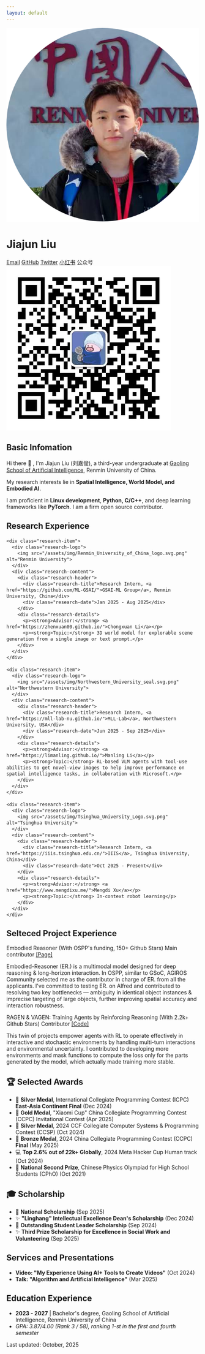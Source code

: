 ```yaml
---
layout: default
---
```


<div class="home">

  <!-- Profile Section -->
  <div class="profile">
    <div class="profile-image">
      <img src="/assets/img/1c.png" alt="Jiajun Liu">
    </div>
    <div class="profile-info">
      <h1>Jiajun Liu</h1>
      <div class="social-links">
        <a href="mailto:{{ site.email }}">Email</a>
        <a href="https://github.com/{{ site.github_username }}" target="_blank" rel="noopener noreferrer">GitHub</a>
        <a href="https://x.com/{{ site.twitter_username }}" target="_blank" rel="noopener noreferrer">Twitter</a>
        <a href="https://www.xiaohongshu.com/user/profile/64b4c359000000001f007d4f" target="_blank" rel="noopener noreferrer">小红书</a>
        <span class="wechat-link">
          公众号
          <div class="wechat-tooltip">
            <img src="/assets/img/mp_wechat.jpg" alt="WeChat QR Code">
          </div>
        </span>
      </div>
    </div>
  </div>


  <!-- About Section -->
  <div class="about">
    <h2>Basic Infomation</h2>
    <p>
      Hi there 👋 , I'm Jiajun Liu (刘嘉俊), a third-year undergraduate at <a href="http://ai.ruc.edu.cn/">Gaoling School of Artificial Intelligence</a>, Renmin University of China.
    </p>
    <p>
        My research interests lie in <strong>Spatial Intelligence, World Model, and Embodied AI</strong>.
    </p>
    <p>
      I am proficient in <strong>Linux development</strong>, <strong>Python, C/C++</strong>, and deep learning frameworks like <strong>PyTorch</strong>. I am a firm open source contributor.
    </p>
  </div>





  <!-- Research Experience Section -->
  <div class="research">
    <h2>Research Experience</h2>

    <div class="research-item">
      <div class="research-logo">
        <img src="/assets/img/Renmin_University_of_China_logo.svg.png" alt="Renmin University">
      </div>
      <div class="research-content">
        <div class="research-header">
          <div class="research-title">Research Intern, <a href="https://github.com/ML-GSAI/">GSAI-ML Group</a>, Renmin University, China</div>
          <div class="research-date">Jan 2025 - Aug 2025</div>
        </div>
        <div class="research-details">
          <p><strong>Advisor:</strong> <a href="https://zhenxuan00.github.io/">Chongxuan Li</a></p>
          <p><strong>Topic:</strong> 3D world model for explorable scene generation from a single image or text prompt.</p>
        </div>
      </div>
    </div>
    
    <div class="research-item">
      <div class="research-logo">
        <img src="/assets/img/Northwestern_University_seal.svg.png" alt="Northwestern University">
      </div>
      <div class="research-content">
        <div class="research-header">
          <div class="research-title">Research Intern, <a href="https://mll-lab-nu.github.io/">MLL-Lab</a>, Northwestern University, USA</div>
          <div class="research-date">Jun 2025 - Sep 2025</div>
        </div>
        <div class="research-details">
          <p><strong>Advisor:</strong> <a href="https://limanling.github.io/">Manling Li</a></p>
          <p><strong>Topic:</strong> RL-based VLM agents with tool-use abilities to get novel-view images to help improve performance on spatial intelligence tasks, in collaboration with Microsoft.</p>
        </div>
      </div>
    </div>
    
    <div class="research-item">
      <div class="research-logo">
        <img src="/assets/img/Tsinghua_University_Logo.svg.png" alt="Tsinghua University">
      </div>
      <div class="research-content">
        <div class="research-header">
          <div class="research-title">Research Intern, <a href="https://iiis.tsinghua.edu.cn/">IIIS</a>, Tsinghua University, China</div>
          <div class="research-date">Oct 2025 - Present</div>
        </div>
        <div class="research-details">
          <p><strong>Advisor:</strong> <a href="https://www.mengdixu.me/">Mengdi Xu</a></p>
          <p><strong>Topic:</strong> In-context robot learning</p>
        </div>
      </div>
    </div>
  </div>




  <!-- Project Experience Section -->
<h2>Selteced Project Experience</h2>
  <div class="projects">
    <div class="project-item">
      <p class="project-title">
        Embodied Reasoner (With OSPP's funding, 150+ Github Stars) <span>Main contributor</span>
        <a href="https://summer-ospp.ac.cn/org/prodetail/251760142?lang=zh&list=pro" class="project-links">[Page]</a>
      </p>
      <p class="project-description">
        Embodied-Reasoner (ER.) is a multimodal model designed for deep reasoning & long-horizon interaction. In OSPP, similar to GSoC, AGIROS Community selected me as the contributor in charge of ER. from all the applicants. I've committed to testing ER. on Alfred and contributed to resolving two key bottlenecks — ambiguity in identical object instances & imprecise targeting of large objects, further improving spatial accuracy and interaction robustness.
      </p>
    </div>
    <div class="project-item">
      <p class="project-title">
        RAGEN & VAGEN: Training Agents by Reinforcing Reasoning (With 2.2k+ Github Stars) <span>Contributor</span>
        <a href="https://github.com/RAGEN-AI/RAGEN" class="project-links">[Code]</a>
      </p>
      <p class="project-description">
       This twin of projects empower agents with RL to operate effectively in interactive and stochastic environments by handling multi-turn interactions and environmental uncertainty. I contributed to developing more environments and mask functions to compute the loss only for the parts generated by the model, which actually made training more stable.
      </p>
    </div>
  </div>




  <!-- Awards Section -->
  <div class="awards">
    <h2>🏆 Selected Awards</h2>
    <ul>
      <li>🥈 <strong>Silver Medal</strong>, International Collegiate Programming Contest (ICPC) <strong>East-Asia Continent Final</strong> (Dec 2024)</li>
      <li>🥇 <strong>Gold Medal</strong>, "Xiaomi Cup" China Collegiate Programming Contest (CCPC) Invitational Contest (Apr 2025)</li>
      <li>🥈 <strong>Silver Medal</strong>, 2024 CCF Collegiate Computer Systems & Programming Contest (CCSP) (Oct 2024)</li>
      <li>🥉 <strong>Bronze Medal</strong>, 2024 China Collegiate Programming Contest (CCPC) <strong>Final</strong> (May 2025)</li>
      <li>💻 <strong>Top 2.6% out of 22k+ Globally</strong>, 2024 Meta Hacker Cup Human track (Oct 2024)</li>
      <li>🏅 <strong>National Second Prize</strong>, Chinese Physics Olympiad for High School Students (CPhO) (Oct 2021)</li>
    </ul>
  </div>

  <!-- Scholarship Section -->
  <div class="scholarship">
    <h2>🎓 Scholarship</h2>
    <ul>
      <li>🌟 <strong>National Scholarship</strong> (Sep 2025)</li>
      <li>✨ <strong>"Linghang" Intellectual Excellence Dean's Scholarship</strong> (Dec 2024)</li>
      <li>🌟 <strong>Outstanding Student Leader Scholarship</strong> (Sep 2024)</li>
      <li>✨ <strong>Third Prize Scholarship for Excellence in Social Work and Volunteering</strong> (Sep 2025)</li>
    </ul>
  </div>



  <!-- Services and Presentations Section -->
  <div class="services">
    <h2>Services and Presentations</h2>
    <ul>
      <li><strong>Video: "My Experience Using AI+ Tools to Create Videos"</strong> (Oct 2024)</li>
      <li><strong>Talk: "Algorithm and Artificial Intelligence"</strong> (Mar 2025)</li>
    </ul>
  </div>

  <!-- Education Section -->
  <div class="education">
    <h2>Education Experience</h2>
    <ul>
       <li><strong>2023 - 2027</strong> | Bachelor's degree, Gaoling School of Artificial Intelligence, Renmin University of China</li>
       <li><em>GPA: 3.87/4.00 (Rank 3 / 58), ranking 1-st in the first and fourth semester</em></li>
    </ul>
  </div>


  <!-- Last Modified Time -->
  <div class="last-modified">
    <p>Last updated: October, 2025</p>
  </div>

</div> 